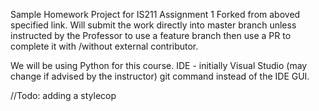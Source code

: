 Sample Homework Project for IS211 Assignment 1
Forked from aboved specified link.
Will submit the work directly into master branch unless instructed by the Professor to use a feature branch then use a PR to complete it with /without external contributor. 

We will be using Python for this course.
IDE - initially Visual Studio (may change if advised by the instructor)
git command instead of the IDE GUI.

//Todo:
adding a stylecop
